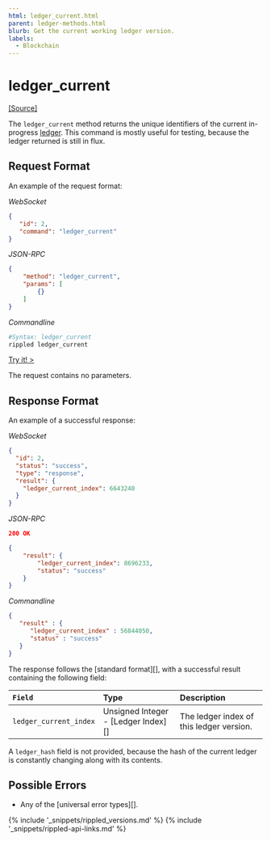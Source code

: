 ```yaml
---
html: ledger_current.html
parent: ledger-methods.html
blurb: Get the current working ledger version.
labels:
  - Blockchain
---
```


# ledger_current
[[Source]](https://github.com/ripple/rippled/blob/master/src/ripple/rpc/handlers/LedgerCurrent.cpp "Source")

The `ledger_current` method returns the unique identifiers of the current in-progress [ledger](ledgers.html). This command is mostly useful for testing, because the ledger returned is still in flux.

## Request Format

An example of the request format:

<!-- MULTICODE_BLOCK_START -->

*WebSocket*

```json
{
   "id": 2,
   "command": "ledger_current"
}
```

*JSON-RPC*

```json
{
    "method": "ledger_current",
    "params": [
        {}
    ]
}
```

*Commandline*

```sh
#Syntax: ledger_current
rippled ledger_current
```

<!-- MULTICODE_BLOCK_END -->

[Try it! >](websocket-api-tool.html#ledger_current)

The request contains no parameters.


## Response Format
An example of a successful response:

<!-- MULTICODE_BLOCK_START -->

*WebSocket*

```json
{
  "id": 2,
  "status": "success",
  "type": "response",
  "result": {
    "ledger_current_index": 6643240
  }
}
```

*JSON-RPC*

```json
200 OK

{
    "result": {
        "ledger_current_index": 8696233,
        "status": "success"
    }
}
```

*Commandline*

```json
{
   "result" : {
      "ledger_current_index" : 56844050,
      "status" : "success"
   }
}
```

<!-- MULTICODE_BLOCK_END -->

The response follows the \[standard format\]\[\], with a successful result containing the following field:

| `Field`                | Type                                    | Description                              |
|:---------------------- |:--------------------------------------- |:---------------------------------------- |
| `ledger_current_index` | Unsigned Integer - \[Ledger Index\]\[\] | The ledger index of this ledger version. |

A `ledger_hash` field is not provided, because the hash of the current ledger is constantly changing along with its contents.

## Possible Errors

* Any of the \[universal error types\]\[\].


{% include '_snippets/rippled_versions.md' %}
{% include '_snippets/rippled-api-links.md' %}

